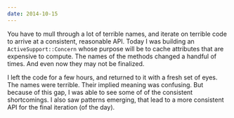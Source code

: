 ```yaml
---
date: 2014-10-15
---
```


You have to mull through a lot of terrible names, and iterate on terrible code
to arrive at a consistent, reasonable API. Today I was building an
`ActiveSupport::Concern` whose purpose will be to cache attributes that are
expensive to compute. The names of the methods changed a handful of times. And
even now they may not be finalized.

I left the code for a few hours, and returned to it with a fresh set of eyes.
The names were terrible. Their implied meaning was confusing. But because of
this gap, I was able to see some of of the consistent shortcomings. I also saw
patterns emerging, that lead to a more consistent API for the final iteration
(of the day).
